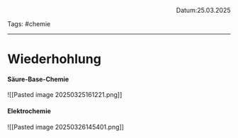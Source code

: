 <p align="right">Datum:25.03.2025</p>

Tags: #chemie 

---

# Wiederhohlung

#### Säure-Base-Chemie
![[Pasted image 20250325161221.png]]

#### Elektrochemie
![[Pasted image 20250326145401.png]]
